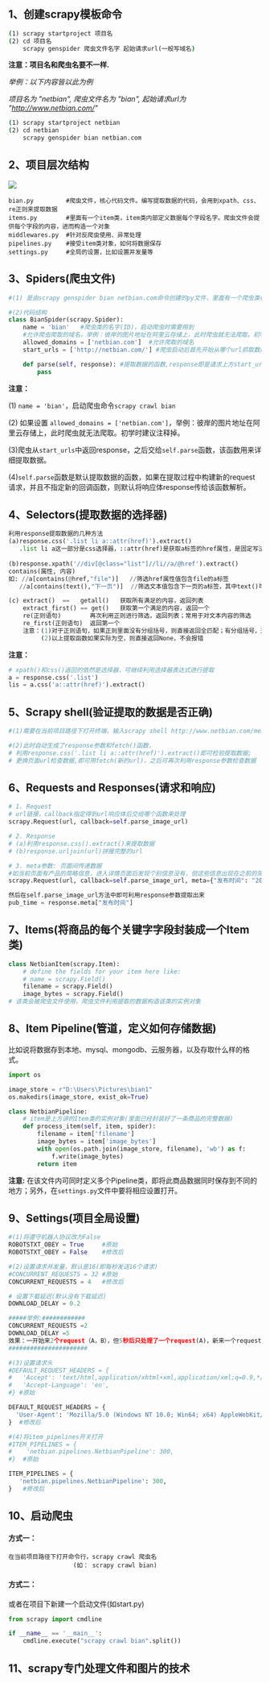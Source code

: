## 1、创建scrapy模板命令

```cmd
(1) scrapy startproject 项目名
(2) cd 项目名
    scrapy genspider 爬虫文件名字 起始请求url(一般写域名)
```

**注意：项目名和爬虫名要不一样.**

*举例：以下内容皆以此为例*

*项目名为 "netbian", 爬虫文件名为 "bian", 起始请求url为 "http://www.netbian.com/"*

```cmd
(1) scrapy startproject netbian
(2) cd netbian
    scrapy genspider bian netbian.com
```



## 2、项目层次结构

![](C:\Users\17634\Desktop\案例\笔记\scrapy架构.png)

```
bian.py 		#爬虫文件，核心代码文件。编写提取数据的代码，会用到xpath、css、re正则来提取数据
items.py        #里面有一个item类，item类内部定义数据每个字段名字。爬虫文件会提供每个字段的内容，进而构造一个对象
middlewares.py  #针对反爬虫使用、异常处理
pipelines.py    #接受item类对象，如何将数据保存
settings.py     #全局的设置，比如设置并发量等
```





## 3、Spiders(爬虫文件)

```python
#(1) 是由scrapy genspider bian netbian.com命令创建的py文件，里面有一个爬虫类(继承scrapy的Spider类)

#(2)代码结构
class BianSpider(scrapy.Spider):
    name = 'bian'   #爬虫类的名字(ID)，启动爬虫时需要用到
    #允许爬虫爬取的域名，举例：彼岸的图片地址在阿里云存储上，此时爬虫就无法爬取。初学时建议注释掉
    allowed_domains = ['netbian.com']  #允许爬取的域名
    start_urls = ['http://netbian.com/'] #爬虫启动后首先开始从哪个url抓取数据 

    def parse(self, response): #提取数据的函数,response即是请求上方start_urls得到的响应
        pass
```

**注意：**

(1) `name = 'bian'`，启动爬虫命令`scrapy crawl bian`

(2) 如果设置 `allowed_domains = ['netbian.com']`，举例：彼岸的图片地址在阿里云存储上，此时爬虫就无法爬取。初学时建议注释掉。

(3)爬虫从`start_urls`中返回response，之后交给`self.parse`函数，该函数用来详细提取数据。

(4)`self.parse`函数是默认提取数据的函数，如果在提取过程中构建新的request请求，并且不指定新的回调函数，则默认将响应体response传给该函数解析。



## 4、Selectors(提取数据的选择器)

```python
利用response提取数据的几种方法
(a)response.css('.list li a::attr(href)').extract()
   .list li a这一部分是css选择器，::attr(href)是获取a标签的href属性，是固定写法；如何想获取文本内容，则用::text(如.list li a::text)
                    
(b)response.xpath('//div[@class="list"]//li//a/@href').extract()
contains(属性, 内容)
如: //a[contains(@href,"file")]   //筛选href属性值包含file的a标签
   //a[contains(text(),"下一页")]  //筛选文本值包含下一页的a标签，其中text()可以用"."代替

(c) extract()  ==   getall()   获取所有满足的内容，返回列表
	extract_first() == get()   获取第一个满足的内容，返回一个
	re(正则语句)		再次利用正则进行筛选，返回列表；常用于对文本内容的筛选
	re_first(正则语句)  返回第一个
	注意：(1)对于正则语句，如果正则里面没有分组括号，则直接返回全匹配；有分组括号，返回分组的正则匹配内容;
	     (2)以上提取函数如果实际为空，则直接返回None，不会报错
```

**注意：**

```python
# xpath()和css()返回的依然是选择器，可继续利用选择器表达式进行提取
a = response.css('.list')
lis = a.css('a::attr(href)').extract()
```



## 5、Scrapy shell(验证提取的数据是否正确)

```python
#(1)需要在当前项目路径下打开终端，输入scrapy shell http://www.netbian.com/meinv/

#(2)此时自动生成了response参数和fetch()函数，
# 利用response.css('.list li a::attr(href)').extract()即可检验提取数据;
# 更换页面url检查数据,即可用fetch(新的url)，之后可再次利用response参数检查数据
```



## 6、Requests and Responses(请求和响应)

```python
# 1. Request
# url链接，callback指定得到url响应体后交给哪个函数来处理
scrapy.Request(url, callback=self.parse_image_url)

# 2. Response
# (a)利用response.css().extract()来提取数据
# (b)response.urljoin(url)拼接完整的url

# 3. meta参数: 页面间传递数据
#如当前页面有产品的简略信息，进入详情页面后发现个别信息没有，但这些信息出现在之前的简略信息的页面上。
scrapy.Request(url, callback=self.parse_image_url, meta={"发布时间": "2016年9月"})

然后在self.parse_image_url方法中即可利用response参数提取出来
pub_time = response.meta["发布时间"]
```



## 7、Items(将商品的每个关键字字段封装成一个Item类)

```python
class NetbianItem(scrapy.Item):
    # define the fields for your item here like:
    # name = scrapy.Field()
    filename = scrapy.Field()
    image_bytes = scrapy.Field()
# 该类会被爬虫文件使用，爬虫文件利用提取的数据构造该类的实例对象
```



## 8、Item Pipeline(管道，定义如何存储数据)

比如说将数据存到本地、mysql、mongodb、云服务器，以及存取什么样的格式。

```python
import os

image_store = r"D:\Users\Pictures\bian1"
os.makedirs(image_store, exist_ok=True)

class NetbianPipeline:
    # item是上方讲的Item类的实例对象(里面已经封装好了一条商品的完整数据)
    def process_item(self, item, spider): 
        filename = item['filename']
        image_bytes = item['image_bytes']
        with open(os.path.join(image_store, filename), 'wb') as f:
            f.write(image_bytes)
        return item
```

**注意:**  在该文件内可同时定义多个Pipeline类，即将此商品数据同时保存到不同的地方；另外，在`settings.py`文件中要将相应设置打开。



## 9、Settings(项目全局设置)

```python
#(1)将遵守机器人协议改为False
ROBOTSTXT_OBEY = True     #原始
ROBOTSTXT_OBEY = False    #修改后

#(2)设置请求并发量，默认是16(即每秒发送16个请求)
#CONCURRENT_REQUESTS = 32 #原始
CONCURRENT_REQUESTS = 4   #修改后

# 设置下载延迟(默认没有下载延迟)
DOWNLOAD_DELAY = 0.2

#####举例:############
CONCURRENT_REQUESTS =2
DOWNLOAD_DELAY =5
效果：一开始来2个request（A，B），但5秒后只处理了一个request(A)，新来一个request(C),5秒后又处理一个request（B）,排队一个request（D）。如此循环。
######################

#(3)设置请求头
#DEFAULT_REQUEST_HEADERS = {
#   'Accept': 'text/html,application/xhtml+xml,application/xml;q=0.9,*/*;q=0.8',
#   'Accept-Language': 'en',
#} #原始

DEFAULT_REQUEST_HEADERS = {
  'User-Agent': 'Mozilla/5.0 (Windows NT 10.0; Win64; x64) AppleWebKit/537.36 (KHTML, like Gecko) Chrome/70.0.3538.77 Safari/537.36',
}  #修改后

#(4)将item_pipelines开关打开
#ITEM_PIPELINES = {
#    'netbian.pipelines.NetbianPipeline': 300,
#}  #原始

ITEM_PIPELINES = {
   'netbian.pipelines.NetbianPipeline': 300,
}   #修改后                                   
```



## 10、启动爬虫

#### 方式一：

```
在当前项目路径下打开命令行，scrapy crawl 爬虫名
			      (如： scrapy crawl bian)
```

#### 方式二：

或者在项目下新建一个启动文件(如start.py)

```python
from scrapy import cmdline

if __name__ == '__main__':
    cmdline.execute("scrapy crawl bian".split())
```



## 11、scrapy专门处理文件和图片的技术